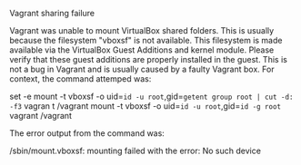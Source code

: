 

Vagrant sharing failure



Vagrant was unable to mount VirtualBox shared folders. This is usually
because the filesystem "vboxsf" is not available. This filesystem is
made available via the VirtualBox Guest Additions and kernel module.
Please verify that these guest additions are properly installed in the
guest. This is not a bug in Vagrant and is usually caused by a faulty
Vagrant box. For context, the command attemped was:

set -e
mount -t vboxsf -o uid=`id -u root`,gid=`getent group root | cut -d: -f3` vagran                          t /vagrant
mount -t vboxsf -o uid=`id -u root`,gid=`id -g root` vagrant /vagrant

The error output from the command was:

/sbin/mount.vboxsf: mounting failed with the error: No such device

